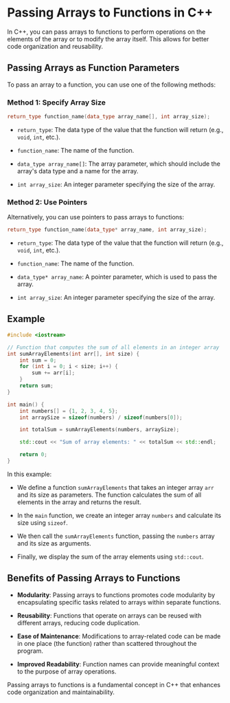 
# Passing Arrays to Functions in C++

In C++, you can pass arrays to functions to perform operations on the elements of the array or to modify the array itself. This allows for better code organization and reusability.

## Passing Arrays as Function Parameters

To pass an array to a function, you can use one of the following methods:

### Method 1: Specify Array Size

```cpp
return_type function_name(data_type array_name[], int array_size);
```

- `return_type`: The data type of the value that the function will return (e.g., `void`, `int`, etc.).

- `function_name`: The name of the function.

- `data_type array_name[]`: The array parameter, which should include the array's data type and a name for the array.

- `int array_size`: An integer parameter specifying the size of the array.

### Method 2: Use Pointers

Alternatively, you can use pointers to pass arrays to functions:

```cpp
return_type function_name(data_type* array_name, int array_size);
```

- `return_type`: The data type of the value that the function will return (e.g., `void`, `int`, etc.).

- `function_name`: The name of the function.

- `data_type* array_name`: A pointer parameter, which is used to pass the array.

- `int array_size`: An integer parameter specifying the size of the array.

## Example

```cpp
#include <iostream>

// Function that computes the sum of all elements in an integer array
int sumArrayElements(int arr[], int size) {
    int sum = 0;
    for (int i = 0; i < size; i++) {
        sum += arr[i];
    }
    return sum;
}

int main() {
    int numbers[] = {1, 2, 3, 4, 5};
    int arraySize = sizeof(numbers) / sizeof(numbers[0]);

    int totalSum = sumArrayElements(numbers, arraySize);

    std::cout << "Sum of array elements: " << totalSum << std::endl;

    return 0;
}
```

In this example:

- We define a function `sumArrayElements` that takes an integer array `arr` and its size as parameters. The function calculates the sum of all elements in the array and returns the result.

- In the `main` function, we create an integer array `numbers` and calculate its size using `sizeof`.

- We then call the `sumArrayElements` function, passing the `numbers` array and its size as arguments.

- Finally, we display the sum of the array elements using `std::cout`.

## Benefits of Passing Arrays to Functions

- **Modularity**: Passing arrays to functions promotes code modularity by encapsulating specific tasks related to arrays within separate functions.

- **Reusability**: Functions that operate on arrays can be reused with different arrays, reducing code duplication.

- **Ease of Maintenance**: Modifications to array-related code can be made in one place (the function) rather than scattered throughout the program.

- **Improved Readability**: Function names can provide meaningful context to the purpose of array operations.

Passing arrays to functions is a fundamental concept in C++ that enhances code organization and maintainability.
